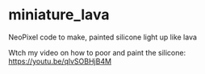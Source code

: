 # miniature_lava
NeoPixel code to make, painted silicone light up like lava

Wtch my video on how to poor and paint the silicone:
https://youtu.be/qlvSOBHjB4M
